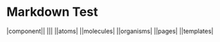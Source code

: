Markdown Test
=============
|component||
|||
||atoms|
||molecules|
||organisms|
||pages|
||templates|
